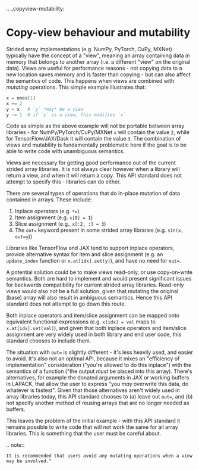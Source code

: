 .. _copyview-mutability:

# Copy-view behaviour and mutability

Strided array implementations (e.g. NumPy, PyTorch, CuPy, MXNet) typically
have the concept of a "view", meaning an array containing data in memory that
belongs to another array (i.e. a different "view" on the original data).
Views are useful for performance reasons - not copying data to a new location
saves memory and is faster than copying - but can also affect the semantics
of code. This happens when views are combined with _mutating_ operations.
This simple example illustrates that:

```python
x = ones(1)
x += 2
y = x   # `y` *may* be a view
y -= 1  # if `y` is a view, this modifies `x`
```

Code as simple as the above example will not be portable between array
libraries - for NumPy/PyTorch/CuPy/MXNet `x` will contain the value `2`,
while for TensorFlow/JAX/Dask it will contain the value `3`. The combination
of views and mutability is fundamentally problematic here if the goal is to
be able to write code with unambiguous semantics.

Views are necessary for getting good performance out of the current strided
array libraries. It is not always clear however when a library will return a
view, and when it will return a copy. This API standard does not attempt to
specify this - libraries can do either.

There are several types of operations that do in-place mutation of data
contained in arrays. These include:

1. Inplace operators (e.g. `*=`)
2. Item assignment (e.g. `x[0] = 1`)
3. Slice assignment (e.g., `x[:2, :] = 3`)
4. The `out=` keyword present in some strided array libraries (e.g. `sin(x, out=y`))

Libraries like TensorFlow and JAX tend to support inplace operators, provide
alternative syntax for item and slice assignment (e.g. an `update_index`
function or `x.at[idx].set(y)`), and have no need for `out=`.

A potential solution could be to make views read-only, or use copy-on-write
semantics. Both are hard to implement and would present significant issues
for backwards compatibility for current strided array libraries. Read-only
views would also not be a full solution, given that mutating the original
(base) array will also result in ambiguous semantics. Hence this API standard
does not attempt to go down this route.

Both inplace operators and item/slice assignment can be mapped onto
equivalent functional expressions (e.g. `x[idx] = val` maps to
`x.at[idx].set(val)`), and given that both inplace operators and item/slice
assignment are very widely used in both library and end user code, this
standard chooses to include them.

The situation with `out=` is slightly different - it's less heavily used, and
easier to avoid. It's also not an optimal API, because it mixes an
"efficiency of implementation" consideration ("you're allowed to do this
inplace") with the semantics of a function ("the output _must_ be placed into
this array). There's alternatives, for example the donated arguments in JAX
or working buffers in LAPACK, that allow the user to express "you _may_
overwrite this data, do whatever is fastest". Given that those alternatives
aren't widely used in array libraries today, this API standard chooses to (a)
leave out `out=`, and (b) not specify another method of reusing arrays that
are no longer needed as buffers.

This leaves the problem of the initial example - with this API standard it
remains possible to write code that will not work the same for all array
libraries. This is something that the user must be careful about.

.. note::

    It is recommended that users avoid any mutating operations when a view may be involved."
